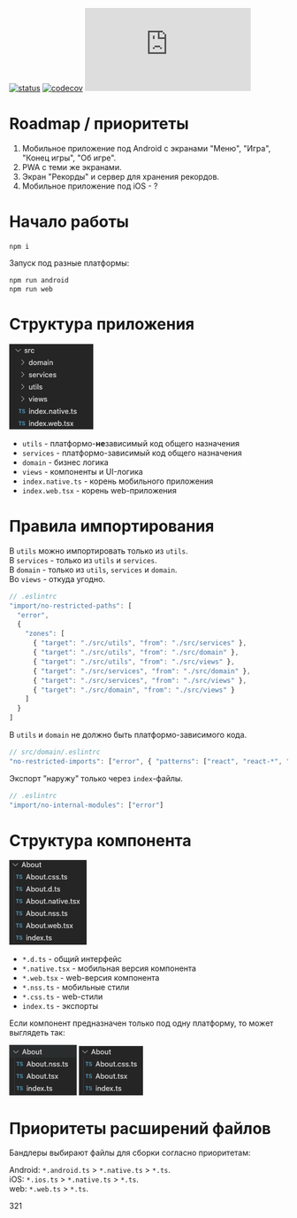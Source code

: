 [![status](https://github.com/Mnogo-Bukv/MnogoBukv/workflows/status/badge.svg)](https://github.com/Mnogo-Bukv/MnogoBukv/actions/workflows/status.yml)
[![codecov](https://codecov.io/gh/Mnogo-Bukv/MnogoBukv/branch/main/graph/badge.svg?token=YC314L3ZF7)](https://codecov.io/gh/Mnogo-Bukv/MnogoBukv)
[![Type Coverage](https://img.shields.io/badge/dynamic/json.svg?label=type-coverage&prefix=%E2%89%A5&suffix=%&query=$.typeCoverage.atLeast&uri=https%3A%2F%2Fraw.githubusercontent.com%2FMnogo-Bukv%2FMnogoBukv%2Fmain%2Fpackage.json)](https://github.com/plantain-00/type-coverage)

# Roadmap / приоритеты

1. Мобильное приложение под Android с экранами "Меню", "Игра", "Конец игры", "Об игре".
2. PWA с теми же экранами.
3. Экран "Рекорды" и сервер для хранения рекордов.
4. Мобильное приложение под iOS - ?

# Начало работы

```
npm i
```

Запуск под разные платформы:

```
npm run android
npm run web
```

# Структура приложения

<img src="docs/structure.png">

- `utils` - платформо-<b>не</b>зависимый код общего назначения
- `services` - платформо-зависимый код общего назначения
- `domain` - бизнес логика
- `views` - компоненты и UI-логика
- `index.native.ts` - корень мобильного приложения
- `index.web.tsx` - корень web-приложения

# Правила импортирования

В `utils` можно импортировать только из `utils`.<br/>
В `services` - только из `utils` и `services`.<br/>
В `domain` - только из `utils`, `services` и `domain`.<br/>
Вo `views` - откуда угодно.<br/>

```js
// .eslintrc
"import/no-restricted-paths": [
  "error",
  {
    "zones": [
      { "target": "./src/utils", "from": "./src/services" },
      { "target": "./src/utils", "from": "./src/domain" },
      { "target": "./src/utils", "from": "./src/views" },
      { "target": "./src/services", "from": "./src/domain" },
      { "target": "./src/services", "from": "./src/views" },
      { "target": "./src/domain", "from": "./src/views" }
    ]
  }
]
```

В `utils` и `domain` не должно быть платформо-зависимого кода.

```js
// src/domain/.eslintrc
"no-restricted-imports": ["error", { "patterns": ["react", "react-*", "rn-*"] }]
```

Экспорт "наружу" только через `index`-файлы.

```js
// .eslintrc
"import/no-internal-modules": ["error"]
```

# Структура компонента

<img src="docs/component.png">

- `*.d.ts` - общий интерфейс
- `*.native.tsx` - мобильная версия компонента
- `*.web.tsx` - web-версия компонента
- `*.nss.ts` - мобильные стили
- `*.css.ts` - web-стили
- `index.ts` - экспорты

Если компонент предназначен только под одну платформу, то может выглядеть так:

<img src="docs/native.png"> <img src="docs/web.png">

# Приоритеты расширений файлов

Бандлеры выбирают файлы для сборки согласно приоритетам:

Android: `*.android.ts` > `*.native.ts` > `*.ts`.<br/>
iOS: `*.ios.ts` > `*.native.ts` > `*.ts`.<br/>
web: `*.web.ts` > `*.ts`.<br/>

321
